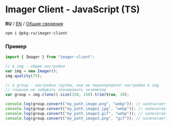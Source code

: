 # Imager Client - JavaScript (TS)

**RU** / [EN](./TS-EN.md) / [Общие сведения](../README.md)

```bash
npm i @pkg-ru/imager-client
```

### Пример

```js
import { Imager } from "imager-client";

// в img - общие настройки
var img = new Imager();
img.quality(75);

// в group - настройки группы, они не переопределят настройки в img
// главное не забывать клонировать экземпляр
var group = img.clone().size(150, 150).trim(true, 10);

console.log(group.convert("my_path_image.png", "webp")); // напечатает: my_path_image/DqcECgCWSwoAlg.webp
console.log(group.convert("my_path_image2.jpg", "webp")); // напечатает: my_path_image2/DqcBCgCWSwoAlg.webp
console.log(group.convert("my_path_image3.gif", "webp")); // напечатает: my_path_image3/DqcDCgCWSwoAlg.webp
console.log(group.convert("my_path_image3.png", "gif")); // напечатает: my_path_image3/DqcEAwCWSwoAlg.gif
```
